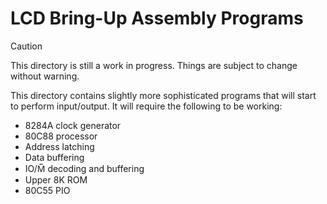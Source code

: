 # LCD Bring-Up Assembly Programs

> [!CAUTION]
> This directory is still a work in progress. Things are subject to change
> without warning.

This directory contains slightly more sophisticated programs that will start to
perform input/output. It will require the following to be working:

- 8284A clock generator
- 80C88 processor
- Address latching
- Data buffering
- IO/M̅ decoding and buffering
- Upper 8K ROM
- 80C55 PIO